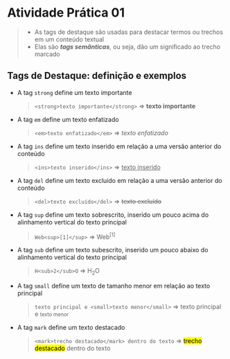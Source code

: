 # Atividade Prática 01

> - As tags de destaque são usadas para destacar termos ou trechos em um conteúdo textual
> - Elas são ***tags semânticas***, ou seja, dão um significado ao trecho marcado

## Tags de Destaque: definição e exemplos

- A tag `strong` define um texto importante
    > `<strong>texto importante</strong>` => <strong>texto importante</strong>

- A tag `em` define um texto enfatizado
    > `<em>texto enfatizado</em>` => <em>texto enfatizado</em>

- A tag `ins` define um texto inserido em relação a uma versão anterior do conteúdo
    > `<ins>texto inserido</ins>` => <ins>texto inserido</ins>

- A tag `del` define um texto excluído em relação a uma versão anterior do conteúdo
    > `<del>texto excluído</del>` => <del>texto excluído</del>

- A tag `sup` define um texto sobrescrito, inserido um pouco acima do alinhamento vertical do texto principal
    > `Web<sup>[1]</sup>` => Web<sup>[1]</sup>

- A tag `sub` define um texto subescrito, inserido um pouco abaixo do alinhamento vertical do texto principal
    > `H<sub>2</sub>O` => H<sub>2</sub>O

- A tag `small` define um texto de tamanho menor em relação ao texto principal
    > `texto principal e <small>texto menor</small>` => texto principal e <small>texto menor</small>

- A tag `mark` define um texto destacado
    > `<mark>trecho destacado</mark> dentro do texto` => <mark>trecho destacado</mark> dentro do texto


